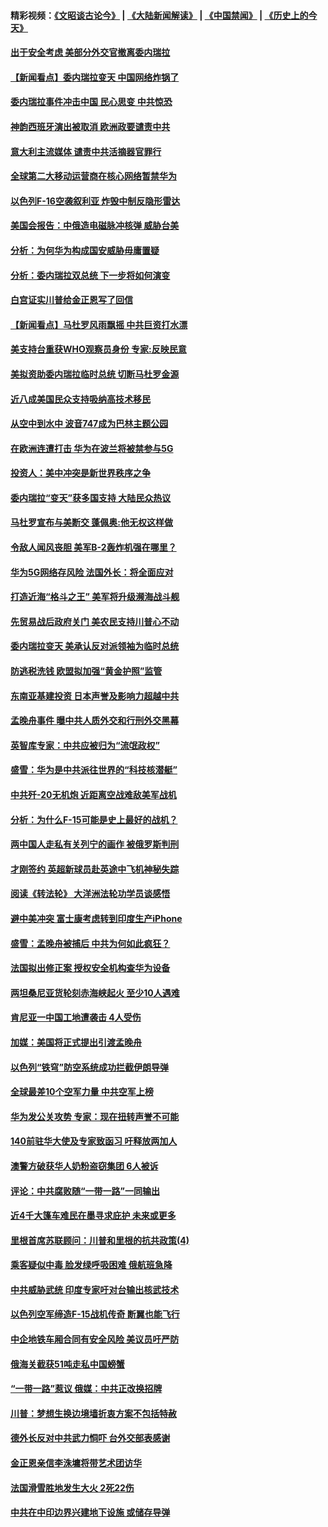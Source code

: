 #### 精彩视频：[《文昭谈古论今》](https://github.com/gfw-breaker/wenzhao/blob/master/README.md?t=01251830) | [《大陆新闻解读》](https://github.com/gfw-breaker/ntdtv-comedy/blob/master/README.md?t=01251830) | [《中国禁闻》](https://github.com/gfw-breaker/ntdtv-news/blob/master/README.md?t=01251830) | [《历史上的今天》](https://github.com/gfw-breaker/today-in-history/blob/master/README.md?t=01251830) 

#### [出于安全考虑 美部分外交官撤离委内瑞拉](../pages/nsc418/n11002327.md?t=01251830) 

#### [【新闻看点】委内瑞拉变天 中国网络炸锅了](../pages/nsc418/n11002302.md?t=01251830) 

#### [委内瑞拉事件冲击中国 民心思变 中共惊恐](../pages/nsc418/n11002075.md?t=01251830) 

#### [神韵西班牙演出被取消 欧洲政要谴责中共](../pages/nsc418/n11000488.md?t=01251830) 

#### [意大利主流媒体 谴责中共活摘器官罪行](../pages/nsc418/n11001368.md?t=01251830) 

#### [全球第二大移动运营商在核心网络暂禁华为](../pages/nsc418/n11001905.md?t=01251830) 

#### [以色列F-16空袭叙利亚 炸毁中制反隐形雷达](../pages/nsc418/n11001407.md?t=01251830) 

#### [美国会报告：中俄造电磁脉冲核弹 威胁台美](../pages/nsc418/n11001011.md?t=01251830) 

#### [分析：为何华为构成国安威胁毋庸置疑](../pages/nsc418/n10999862.md?t=01251830) 

#### [分析：委内瑞拉双总统 下一步将如何演变](../pages/nsc418/n10999629.md?t=01251830) 

#### [白宫证实川普给金正恩写了回信](../pages/nsc418/n11000066.md?t=01251830) 

#### [【新闻看点】马杜罗风雨飘摇 中共巨资打水漂](../pages/nsc418/n10999627.md?t=01251830) 

#### [美支持台重获WHO观察员身份 专家:反映民意](../pages/nsc418/n10999901.md?t=01251830) 

#### [美拟资助委内瑞拉临时总统 切断马杜罗金源](../pages/nsc418/n10999926.md?t=01251830) 

#### [近八成美国民众支持吸纳高技术移民](../pages/nsc418/n10999709.md?t=01251830) 

#### [从空中到水中 波音747成为巴林主题公园](../pages/nsc418/n10999837.md?t=01251830) 

#### [在欧洲连遭打击 华为在波兰将被禁参与5G](../pages/nsc418/n10999590.md?t=01251830) 

#### [投资人：美中冲突是新世界秩序之争](../pages/nsc418/n10999607.md?t=01251830) 

#### [委内瑞拉“变天”获多国支持 大陆民众热议](../pages/nsc418/n10998690.md?t=01251830) 

#### [马杜罗宣布与美断交 蓬佩奥:他无权这样做](../pages/nsc418/n10997982.md?t=01251830) 

#### [令敌人闻风丧胆 美军B-2轰炸机强在哪里？](../pages/nsc418/n10998237.md?t=01251830) 

#### [华为5G网络存风险 法国外长：将全面应对](../pages/nsc418/n10997576.md?t=01251830) 

#### [打造近海“格斗之王” 美军将升级濒海战斗舰](../pages/nsc418/n10997532.md?t=01251830) 

#### [先贸易战后政府关门 美农民支持川普心不动](../pages/nsc418/n10997328.md?t=01251830) 

#### [委内瑞拉变天 美承认反对派领袖为临时总统](../pages/nsc418/n10997224.md?t=01251830) 

#### [防逃税洗钱 欧盟拟加强“黄金护照”监管](../pages/nsc418/n10997109.md?t=01251830) 

#### [东南亚基建投资 日本声誉及影响力超越中共](../pages/nsc418/n10997070.md?t=01251830) 

#### [孟晚舟事件 曝中共人质外交和行刑外交黑幕](../pages/nsc418/n10996956.md?t=01251830) 

#### [英智库专家：中共应被归为“流氓政权”](../pages/nsc418/n10996770.md?t=01251830) 

#### [盛雪：华为是中共派往世界的“科技核潜艇”](../pages/nsc418/n10994122.md?t=01251830) 

#### [中共歼-20无机炮 近距离空战难敌美军战机](../pages/nsc418/n10996027.md?t=01251830) 

#### [分析：为什么F-15可能是史上最好的战机？](../pages/nsc418/n10995667.md?t=01251830) 

#### [两中国人走私有关列宁的画作 被俄罗斯判刑](../pages/nsc418/n10992331.md?t=01251830) 

#### [才刚签约 英超新球员赴英途中飞机神秘失踪](../pages/nsc418/n10994679.md?t=01251830) 

#### [阅读《转法轮》 大洋洲法轮功学员谈感悟](../pages/nsc418/n10993844.md?t=01251830) 

#### [避中美冲突 富士康考虑转到印度生产iPhone](../pages/nsc418/n10994549.md?t=01251830) 

#### [盛雪：孟晚舟被捕后 中共为何如此疯狂？](../pages/nsc418/n10993513.md?t=01251830) 

#### [法国拟出修正案 授权安全机构查华为设备](../pages/nsc418/n10993863.md?t=01251830) 

#### [两坦桑尼亚货轮刻赤海峡起火 至少10人遇难](../pages/nsc418/n10994050.md?t=01251830) 

#### [肯尼亚一中国工地遭袭击 4人受伤](../pages/nsc418/n10993695.md?t=01251830) 

#### [加媒：美国将正式提出引渡孟晚舟](../pages/nsc418/n10993277.md?t=01251830) 

#### [以色列“铁穹”防空系统成功拦截伊朗导弹](../pages/nsc418/n10993330.md?t=01251830) 

#### [全球最差10个空军力量 中共空军上榜](../pages/nsc418/n10992493.md?t=01251830) 

#### [华为发公关攻势 专家：现在扭转声誉不可能](../pages/nsc418/n10992293.md?t=01251830) 

#### [140前驻华大使及专家致函习 吁释放两加人](../pages/nsc418/n10992390.md?t=01251830) 

#### [澳警方破获华人奶粉盗窃集团 6人被诉](../pages/nsc418/n10992238.md?t=01251830) 

#### [评论：中共腐败随“一带一路”一同输出](../pages/nsc418/n10992228.md?t=01251830) 

#### [近4千大篷车难民在墨寻求庇护 未来或更多](../pages/nsc418/n10991987.md?t=01251830) 

#### [里根首席苏联顾问：川普和里根的抗共政策(4)](../pages/nsc418/n10948163.md?t=01251830) 

#### [乘客疑似中毒 脸发绿呼吸困难 俄航班急降](../pages/nsc418/n10991551.md?t=01251830) 

#### [中共威胁武统 印度专家吁对台输出核武技术](../pages/nsc418/n10991334.md?t=01251830) 

#### [以色列空军缔造F-15战机传奇 断翼也能飞行](../pages/nsc418/n10990876.md?t=01251830) 

#### [中企地铁车厢合同有安全风险 美议员吁严防](../pages/nsc418/n10989908.md?t=01251830) 

#### [俄海关截获51吨走私中国螃蟹](../pages/nsc418/n10989902.md?t=01251830) 

#### [“一带一路”惹议 俄媒：中共正改换招牌](../pages/nsc418/n10989973.md?t=01251830) 

#### [川普：梦想生换边境墙折衷方案不包括特赦](../pages/nsc418/n10989992.md?t=01251830) 

#### [德外长反对中共武力恫吓 台外交部表感谢](../pages/nsc418/n10989626.md?t=01251830) 

#### [金正恩亲信李洙墉将带艺术团访华](../pages/nsc418/n10989769.md?t=01251830) 

#### [法国滑雪胜地发生大火 2死22伤](../pages/nsc418/n10989566.md?t=01251830) 

#### [中共在中印边界兴建地下设施 或储存导弹](../pages/nsc418/n10988979.md?t=01251830) 

